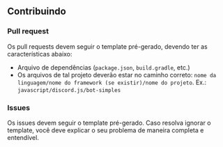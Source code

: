 ## Contribuindo

### Pull request

Os pull requests devem seguir o template pré-gerado, devendo ter as características abaixo:
  - Arquivo de dependências (`package.json`, `build.gradle`, etc.)
  - Os arquivos de tal projeto deverão estar no caminho correto: `nome da linguagem/nome do framework (se existir)/nome do projeto`. Ex.: `javascript/discord.js/bot-simples`

### Issues

Os issues devem seguir o template pré-gerado. Caso resolva ignorar o template, você deve explicar o seu problema de maneira completa e entendível.